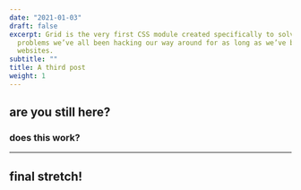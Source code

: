 ```yaml
---
date: "2021-01-03"
draft: false
excerpt: Grid is the very first CSS module created specifically to solve the layout
  problems we’ve all been hacking our way around for as long as we’ve been making
  websites.
subtitle: ""
title: A third post
weight: 1
---
```




## are you still here?

### does this work?

---

## final stretch!
